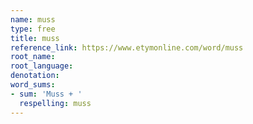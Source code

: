 ```yaml
---
name: muss
type: free
title: muss
reference_link: https://www.etymonline.com/word/muss
root_name: 
root_language: 
denotation: 
word_sums:
- sum: 'Muss + '
  respelling: muss
---
```


